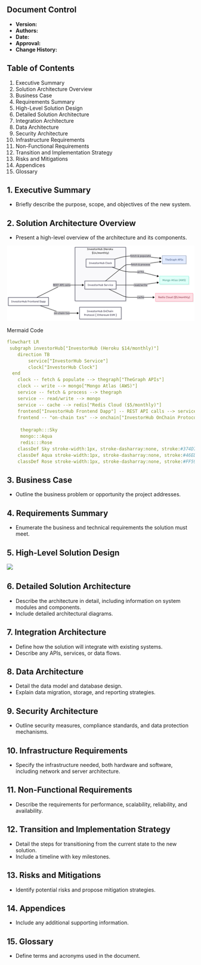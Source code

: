 ## Document Control
- **Version:** 
- **Authors:** 
- **Date:** 
- **Approval:** 
- **Change History:**

## Table of Contents
1. Executive Summary
2. Solution Architecture Overview
3. Business Case
4. Requirements Summary
5. High-Level Solution Design
6. Detailed Solution Architecture
7. Integration Architecture
8. Data Architecture
9. Security Architecture
10. Infrastructure Requirements
11. Non-Functional Requirements
12. Transition and Implementation Strategy
13. Risks and Mitigations
14. Appendices
15. Glossary

## 1. Executive Summary
- Briefly describe the purpose, scope, and objectives of the new system.

## 2. Solution Architecture Overview
- Present a high-level overview of the architecture and its components.

![](https://github.com/77InnovationLabs/InvestorHub/blob/main/investorhub_platform.png)

Mermaid Code
```yml
flowchart LR
 subgraph investorHub["InvestorHub (Heroku $14/monthly)"]
    direction TB
        service["InvestorHub Service"]
        clock["InvestorHub Clock"]
  end
    clock -- fetch & populate --> thegraph["TheGraph APIs"]
    clock -- write --> mongo["Mongo Atlas (AWS)"]
    service -- fetch & process --> thegraph
    service -- read/write --> mongo
    service -- cache --> redis["Redis Cloud ($5/monthly)"]
    frontend["InvestorHub Frontend Dapp"] -- REST API calls --> service
    frontend -- "on-chain txs" --> onchain["InvestorHub OnChain Protocol [ Ethereum EVM ]"]

     thegraph:::Sky
     mongo:::Aqua
     redis:::Rose
    classDef Sky stroke-width:1px, stroke-dasharray:none, stroke:#374D7C, fill:#E2EBFF, color:#374D7C
    classDef Aqua stroke-width:1px, stroke-dasharray:none, stroke:#46EDC8, fill:#DEFFF8, color:#378E7A
    classDef Rose stroke-width:1px, stroke-dasharray:none, stroke:#FF5978, fill:#FFDFE5, color:#8E2236
````

## 3. Business Case
- Outline the business problem or opportunity the project addresses.

## 4. Requirements Summary
- Enumerate the business and technical requirements the solution must meet.

## 5. High-Level Solution Design
![](https://github.com/77InnovationLabs/StakingAggregator/blob/main/staking-aggregator-hld.png)

## 6. Detailed Solution Architecture
- Describe the architecture in detail, including information on system modules and components.
- Include detailed architectural diagrams.

## 7. Integration Architecture
- Define how the solution will integrate with existing systems.
- Describe any APIs, services, or data flows.

## 8. Data Architecture
- Detail the data model and database design.
- Explain data migration, storage, and reporting strategies.

## 9. Security Architecture
- Outline security measures, compliance standards, and data protection mechanisms.

## 10. Infrastructure Requirements
- Specify the infrastructure needed, both hardware and software, including network and server architecture.

## 11. Non-Functional Requirements
- Describe the requirements for performance, scalability, reliability, and availability.

## 12. Transition and Implementation Strategy
- Detail the steps for transitioning from the current state to the new solution.
- Include a timeline with key milestones.

## 13. Risks and Mitigations
- Identify potential risks and propose mitigation strategies.

## 14. Appendices
- Include any additional supporting information.

## 15. Glossary
- Define terms and acronyms used in the document.
